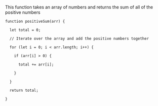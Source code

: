 This function takes an array of numbers and returns the sum of all of the positive numbers

```
function positiveSum(arr) {

  let total = 0;

  // Iterate over the array and add the positive numbers together

  for (let i = 0; i < arr.length; i++) {

    if (arr[i] > 0) {

      total += arr[i];

    }

  }

  return total;

}
